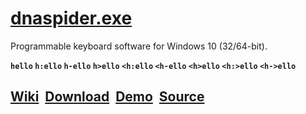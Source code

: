 <h1><a href="https://github.com/dnaspider/dna/releases" title="Release">dnaspider.exe</a></h1>

Programmable keyboard software for Windows 10 (32/64-bit). 

<strong><span title="Settings&#013;=se.txt==========&#013;StrandLengthMode: 1&#013;StrandLength: 3&#013;CtrlScanOnlyMode: 0&#013;CloseCtrlMode: 0&#013;Ignore_A-Z: 0&#013;===============&#013;&#013;Database&#013;=db.txt==========&#013;hello&#013;===============&#13;&#013;Run&#013;Clear strand then press h e l in a text area.&#13;To clear strand toggle ctrl, pause, backspace, or esc+comma&#13;&#13;strand: hel">`hello`</span>
 <span title="se.txt&#013;StrandLengthMode: 0&#013;CtrlScanOnlyMode: 0&#013;CloseCtrlMode: 0&#013;Ignore_A-Z: 0&#13;&#13;Run&#13;Press h&#13;&#13;strand: h">`h:ello`</span>
 <span title="Auto backspace&#13;&#13;strand: h">`h-ello`</span>
 <span title="strand: h">`h>ello`</span>
 <span title="Run&#13;Press ctrl, release ctrl, h&#13;&#13;strand: <h">`<h:ello`</span>
 <span title="strand: <h">`<h-ello`</span>
 <span title="strand: <h">`<h>ello`</span>
 <span title="Connect&#13;&#13;=db.txt========&#13;<i-><o->&#13;<o->Hello!&#13;<h:>ello&#13;===============&#13;&#13;Run&#13;Press ctrl, release ctrl, i&#13;&#13;strand: <i">`<h:>ello`</span>
 <span title="Infinate loop&#13;&#13;db.txt&#13;<h-><speed:250>Hello <h->&#13;&#13;Press esc or pause key to stop&#13;&#13;strand: <h">`<h->ello`</span></strong>

<h2><a href="https://github.com/dnaspider/dna/wiki" title="API, db.txt, Settings, Interface">Wiki</a>&nbsp;
<a href="https://github.com/dnaspider/dna/releases" title="Press [win + pause] for system type">Download</a>&nbsp;
<a href="https://youtu.be/eREkcFJht8k" title="Video">Demo</a>&nbsp;
<a href="https://github.com/dnaspider/dna/archive/master.zip" title="dnaspider.vcxproj -> Open with -> Visual Studio">Source</a>
</h2>
